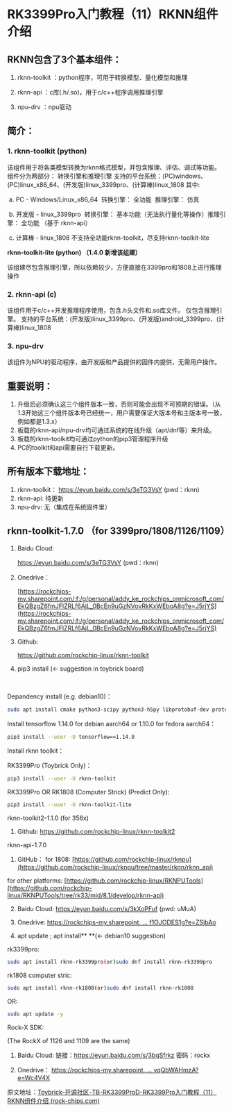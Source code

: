 # **RK3399Pro入门教程（11）RKNN组件介绍**



## **RKNN包含了3个基本组件：**

1. rknn-toolkit  ：python程序，可用于转换模型、量化模型和推理

2. rknn-api     ：c库(.h/.so)，用于c/c++程序调用推理引擎

3. npu-drv     ：npu驱动

   

## **简介：**

### **1. rknn-toolkit (python)**  

  该组件用于将各类模型转换为rknn格式模型，并包含推理、评估、调试等功能。
  组件分为两部分： 转换引擎和推理引擎
  支持的平台系统：(PC)windows、(PC)linux_x86_64、(开发版)linux_3399pro、(计算棒)linux_1808
  其中:

​    a. PC - Windows/Linux_x86_64
​       转换引擎： 全功能
​       推理引擎： 仿真

​    b. 开发版 - linux_3399pro
​       转换引擎： 基本功能（无法执行量化等操作）
​       推理引擎： 全功能 （基于 rknn-api）

​    c. 计算棒 - linux_1808
​       不支持全功能rknn-toolkit，尽支持rknn-toolkit-lite

**rknn-toolkit-lite (python) （1.4.0 新增该组建）**

该组建尽包含推理引擎，所以依赖较少，方便直接在3399pro和1808上进行推理操作

### **2. rknn-api (c)**

   该组件用于c/c++开发推理程序使用，包含.h头文件和.so库文件。
   仅包含推理引擎。
   支持的平台系统：(开发版)linux_3399pro、(开发版)android_3399pro、(计算棒)linux_1808

### **3. npu-drv**

   该组件为NPU的驱动程序，由开发版和产品提供的固件内提供，无需用户操作。



## **重要说明：**

1. 升级后必须确认这三个组件版本一致，否则可能会出现不可预期的错误。（从1.3开始这三个组件版本号已经统一，用户需要保证大版本号和主版本号一致，例如都是1.3.x）
2. 板载的rknn-api/npu-drv均可通过系统的在线升级（apt/dnf等）来升级。
3. 板载的rknn-toolkit均可通过python的pip3管理程序升级
4. PC的toolkit和api需要自行下载更新。



## **所有版本下载地址：**

1. rknn-toolkit： https://eyun.baidu.com/s/3eTG3VsY  (pwd：rknn)
2. rknn-api: 待更新
3. npu-drv: 无（集成在系统固件里）



## **rknn-toolkit-1.7.0 （for 3399pro/1808/1126/1109）**

1. Baidu Cloud: 

   https://eyun.baidu.com/s/3eTG3VsY  (pwd：rknn)

2. Onedrive：

   [https://rockchips-my.sharepoint.com/:f:/g/personal/addy_ke_rockchips_onmicrosoft_com/EkQBzgZ6fmJFlZRLf6AjL_0BcEn9uGzNVovRkKxWEboA8g?e=J5rjYS](https://rockchips-my.sharepoint.com/:f:/g/personal/addy_ke_rockchips_onmicrosoft_com/EkQBzgZ6fmJFlZRLf6AjL_0BcEn9uGzNVovRkKxWEboA8g?e=J5rjYS)

3. Github:

    https://github.com/rockchip-linux/rknn-toolkit

4. pip3 install (<- suggestion in toybrick board)

   ​         

Depandency install (e.g. debian10)：

````bash
sudo apt install cmake python3-scipy python3-h5py libprotobuf-dev protobuf-compiler zlib1g-dev libjpeg-dev python3-dev python3-opencv
````


Install tensorflow 1.14.0 for debian aarch64 or 1.10.0 for fedora aarch64：

```bash
pip3 install --user -U tensorflow==1.14.0
```

Install rknn toolkit：

RK3399Pro (Toybrick Only)：
```bash
pip3 install --user -U rknn-toolkit
```
RK3399Pro OR RK1808 (Computer Strick) (Predict Only):
```bash
pip3 install --user -U rknn-toolkit-lite
```

rknn-toolkit2-1.1.0 (for 356x)

1. Github: https://github.com/rockchip-linux/rknn-toolkit2

rknn-api-1.7.0

1. GitHub：
    for 1808: [https://github.com/rockchip-linux/rknpu](https://github.com/rockchip-linux/rknpu/tree/master/rknn/rknn_api)

  for other platforms: [https://github.com/rockchip-linux/RKNPUTools](https://github.com/rockchip-linux/RKNPUTools/tree/rk33/mid/8.1/develop/rknn-api)

2. Baidu Cloud: https://eyun.baidu.com/s/3kXoPFuf  (pwd: uMuA)

3. Onedrive: [https://rockchips-my.sharepoint. ... f1OJODES1g?e=ZSjbAo](https://rockchips-my.sharepoint.com/:u:/g/personal/addy_ke_rockchips_onmicrosoft_com/EXkuDpkWg1hElNbkZYWz7LIBPVKs16JnDtr7f1OJODES1g?e=ZSjbAo)

4. apt update ; apt install** **(<- debian10 suggestion)

rk3399pro:

```bash
sudo apt install rknn-rk3399pro(or)sudo dnf install rknn-rk3399pro
```

rk1808 computer stric:
```bash
sudo apt install rknn-rk1808(or)sudo dnf install rknn-rk1808
```
OR:
```bash
sudo apt update -y
```



Rock-X SDK:

(The RockX of 1126 and 1109 are the same)


1. Baidu Cloud:
链接：https://eyun.baidu.com/s/3bqSfrkz 密码：rockx

2. Onedrive：
[https://rockchips-my.sharepoint. ... vqQbWAHmzA?e=Wc4V4X](https://rockchips-my.sharepoint.com/:f:/g/personal/addy_ke_rockchips_onmicrosoft_com/EuObELJcWeFKkL7pbxUz5hYBmhqc6vM8p0TxvqQbWAHmzA?e=Wc4V4X)





原文地址：[Toybrick-开源社区-TB-RK3399ProD-RK3399Pro入门教程（11）RKNN组件介绍 (rock-chips.com)](https://t.rock-chips.com/forum.php?mod=viewthread&tid=1290&highlight=RK3399pro入门)